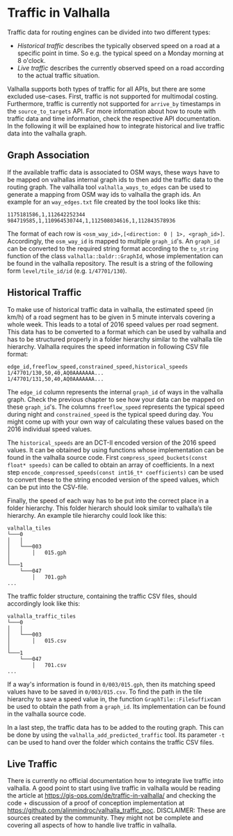 # Traffic in Valhalla

Traffic data for routing engines can be divided into two different types:

- *Historical traffic* describes the typically observed speed on a road at a specific point in time. So e.g. the typical speed on a Monday morning at 8 o'clock.
- *Live traffic* describes the currently observed speed on a road according to the actual traffic situation.

Valhalla supports both types of traffic for all APIs, but there are some excluded use-cases. First, traffic is not supported for multimodal costing. Furthermore, traffic is currently not supported for `arrive_by` timestamps in the `source_to_targets` API. For more information about how to route with traffic data and time information, check the respective API documentation. In the following it will be explained how to integrate historical and live traffic data into the valhalla graph.

## Graph Association

If the available traffic data is associated to OSM ways, these ways have to be mapped on valhallas internal graph ids to then add the traffic data to the routing graph. The valhalla tool `valhalla_ways_to_edges` can be used to generate a mapping from OSM way ids to valhalla the graph ids. An example for an `way_edges.txt` file created by the tool looks like this:
```
1175181586,1,112642252344
984719585,1,110964530744,1,112508034616,1,112843578936
```
The format of each row is `<osm_way_id>,[<direction: 0 | 1>, <graph_id>]`. Accordingly, the `osm_way_id` is mapped to multiple `graph_id`'s. An `graph_id` can be converted to the required string format according to the `to_string` function of the class `valhalla::baldr::GraphId`, whose implementation can be found in the valhalla repository. The result is a string of the following form `level/tile_id/id` (e.g. `1/47701/130`).
    
## Historical Traffic

To make use of historical traffic data in valhalla, the estimated speed (in km/h) of a road segment has to be given in 5 minute intervals covering a whole week. This leads to a total of 2016 speed values per road segment. This data has to be converted to a format which can be used by valhalla and has to be structured properly in a folder hierarchy similar to the valhalla tile hierarchy. Valhalla requires the speed information in following CSV file format:

```
edge_id,freeflow_speed,constrained_speed,historical_speeds
1/47701/130,50,40,AQ0AAAAAAA...
1/47701/131,50,40,AQ0AAAAAAA...
```

The `edge_id` column represents the internal `graph_id` of ways in the valhalla graph. Check the previous chapter to see how your data can be mapped on these `graph_id`'s. The columns `freeflow_speed` represents the typical speed during night and `constrained_speed` is the typical speed during day. You might come up with your own way of calculating these values based on the 2016 individual speed values.

The `historical_speeds` are an DCT-II encoded version of the 2016 speed values. It can be obtained by using functions whose implementation can be found in the valhalla source code. First `compress_speed_buckets(const float* speeds)` can be called to obtain an array of coefficients. In a next step `encode_compressed_speeds(const int16_t* coefficients)` can be used to convert these to the string encoded version of the speed values, which can be put into the CSV-file.

Finally, the speed of each way has to be put into the correct place in a folder hierarchy. This folder hierarch should look similar to valhalla’s tile hierarchy. An example tile hierarchy could look like this:
```
valhalla_tiles
└───0
│   │
│   └───003
│       │   015.gph
│   
└───1
    └───047
        │   701.gph
...
```

The traffic folder structure, containing the traffic CSV files, should accordingly look like this:
```
valhalla_traffic_tiles
└───0
│   │
│   └───003
│       │   015.csv
│   
└───1
    └───047
        │   701.csv
...
```

If a way's information is found in `0/003/015.gph`, then its matching speed values have to be saved in `0/003/015.csv`. To find the path in the tile hierarchy to save a speed value in, the function `GraphTile::FileSuffix`can be used to obtain the path from a `graph_id`. Its implementation can be found in the valhalla source code.

In a last step, the traffic data has to be added to the routing graph. This can be done by using the `valhalla_add_predicted_traffic` tool. Its parameter `-t` can be used to hand over the folder which contains the traffic CSV files.

## Live Traffic

There is currently no official documentation how to integrate live traffic into valhalla. A good point to start using live traffic in valhalla would be reading the article at https://gis-ops.com/de/traffic-in-valhalla/ and checking the code + discussion of a proof of conception implementation at https://github.com/alinmindroc/valhalla_traffic_poc. DISCLAIMER: These are sources created by the community. They might not be complete and covering all aspects of how to handle live traffic in valhalla.
